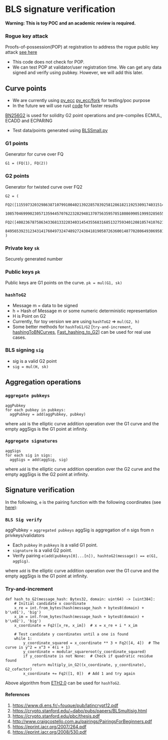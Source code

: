 # BLS signature verification

**Warning: This is toy POC and an academic review is required.**

### Rogue key attack

Proofs-of-possession(POP) at registration to address the rogue public key attack [see here](https://eprint.iacr.org/2007/264.pdf)

- This code does not check for POP.
- We can test POP at validator/user registration time. We can get any data signed and verify using pubkey. However, we will add this later.

## Curve points

- We are currently using [py_ecc](https://github.com/ethereum/py_ecc) [py_ecc/fork](https://github.com/0xAshish/py_ecc) for testing/poc purpose
- In the future we will use rust [code](https://github.com/zkcrypto/pairing) for faster results

[BN256G2]() is used for solidity G2 point operations and pre-compiles ECMUL, ECADD and ECPARING

- Test data/points generated using [BLSSmall.py](https://github.com/0xAshish/py_ecc/blob/master/tests/BLSsmall.py)

### G1 points

Generator for curve over FQ

```
G1 = (FQ(1), FQ(2))
```

### G2 points

Generator for twisted curve over FQ2

```
G2 = (
    FQ2([11559732032986387107991004021392285783925812861821192530917403151452391805634,
        10857046999023057135944570762232829481370756359578518086990519993285655852781]),
    FQ2([4082367875863433681332203403145435568316851327593401208105741076214120093531,
        8495653923123431417604973247489272438418190587263600148770280649306958101930]))
)
```

### Private key `sk`

Securely generated number

### Public keys `pk`

Public keys are G1 points on the curve.
`pk = mul(G1, sk)`

### `hashToG2`

- Message m = data to be signed
- h = Hash of Message m or some numeric deterministic representation
- H is Point on G2
- Currently, for toy version we are using `hashToG2` => `mul(G2, h)`
- Some better methods for `hashToG1/G2` [`try-and-increment`, [hashingToBNCurves](https://www.di.ens.fr/~fouque/pub/latincrypt12.pdf), [Fast_hashing_to_G2](https://eprint.iacr.org/2008/530.pdf)] can be used for real use cases.

### BLS signing `sig`

- sig is a valid G2 point
- `sig = mul(H, sk)`

## Aggregation operations

### `aggregate pubkeys`

```
aggPubkey
for each pubkey in pubkeys:
  aggPubkey = add(aggPubkey, pubkey)

```

where `add` is the elliptic curve addition operation over the G1 curve and the empty aggSigs is the G1 point at infinity.

### `Aggregate signatures`

```
aggSigs
for each sig in sigs:
  aggSigs = add(aggSig, sig)

```

where `add` is the elliptic curve addition operation over the G2 curve and the empty aggSigs is the G2 point at infinity.

## Signature verification

In the following, `e` is the pairing function with the following coordinates (see [here](https://github.com/zkcrypto/pairing/tree/master/src/bls12_381#g1)):

### `BLS Sig verify`

aggPubkey = `aggregated pubkeys`
aggSig is aggregation of n sigs from n privkeys/validators

- Each `pubkey` in `pubkeys` is a valid G1 point.
- `signature` is a valid G2 point.
- Verify pairing `e(add(pubkeys[0]...[n]), hashtoG2(message)) == e(G1, aggSig)`.

where `add` is the elliptic curve addition operation over the G1 curve and the empty aggSigs is the G1 point at infinity.

### Try-and-increment

```
def hash_to_G2(message_hash: Bytes32, domain: uint64) -> [uint384]:
    # Initial candidate x coordinate
    x_re = int.from_bytes(hash(message_hash + bytes8(domain) + b'\x01'), 'big')
    x_im = int.from_bytes(hash(message_hash + bytes8(domain) + b'\x02'), 'big')
    x_coordinate = Fq2([x_re, x_im])  # x = x_re + i * x_im

    # Test candidate y coordinates until a one is found
    while 1:
        y_coordinate_squared = x_coordinate ** 3 + Fq2([4, 4])  # The curve is y^2 = x^3 + 4(i + 1)
        y_coordinate = modular_squareroot(y_coordinate_squared)
        if y_coordinate is not None:  # Check if quadratic residue found
            return multiply_in_G2((x_coordinate, y_coordinate), G2_cofactor)
        x_coordinate += Fq2([1, 0])  # Add 1 and try again
```

Above algorithm from [ETH2.0](https://github.com/ethereum/eth2.0-specs/blob/dev/specs/bls_signature.md#hash_to_g2) can be used for `hashToG2`.

#### References

1. https://www.di.ens.fr/~fouque/pub/latincrypt12.pdf
2. https://crypto.stanford.edu/~dabo/pubs/papers/BLSmultisig.html
3. https://crypto.stanford.edu/pbc/thesis.pdf
4. http://www.craigcostello.com.au/pairings/PairingsForBeginners.pdf
5. https://eprint.iacr.org/2007/264.pdf
6. https://eprint.iacr.org/2008/530.pdf

